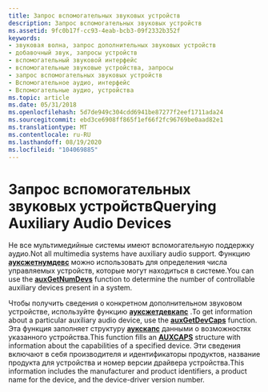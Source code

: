 ```yaml
---
title: Запрос вспомогательных звуковых устройств
description: Запрос вспомогательных звуковых устройств
ms.assetid: 9fc0b17f-cc93-4eab-bcb3-09f2332b352f
keywords:
- звуковая волна, запрос дополнительных звуковых устройств
- добавочный звук, запросы устройств
- вспомогательный звуковой интерфейс
- вспомогательные звуковые устройства, запросы
- запрос вспомогательных звуковых устройств
- Вспомогательное аудио, интерфейс
- Вспомогательные аудио, устройства
ms.topic: article
ms.date: 05/31/2018
ms.openlocfilehash: 5d7de949c304cdd6941be87277f2eef1711ada24
ms.sourcegitcommit: ebd3ce6908ff865f1ef66f2fc96769be0aad82e1
ms.translationtype: MT
ms.contentlocale: ru-RU
ms.lasthandoff: 08/19/2020
ms.locfileid: "104069885"
---
```

# <a name="querying-auxiliary-audio-devices"></a><span data-ttu-id="8b423-110">Запрос вспомогательных звуковых устройств</span><span class="sxs-lookup"><span data-stu-id="8b423-110">Querying Auxiliary Audio Devices</span></span>

<span data-ttu-id="8b423-111">Не все мультимедийные системы имеют вспомогательную поддержку аудио.</span><span class="sxs-lookup"><span data-stu-id="8b423-111">Not all multimedia systems have auxiliary audio support.</span></span> <span data-ttu-id="8b423-112">Функцию [**ауксжетнумдевс**](/windows/win32/api/mmeapi/nf-mmeapi-auxgetnumdevs) можно использовать для определения числа управляемых устройств, которые могут находиться в системе.</span><span class="sxs-lookup"><span data-stu-id="8b423-112">You can use the [**auxGetNumDevs**](/windows/win32/api/mmeapi/nf-mmeapi-auxgetnumdevs) function to determine the number of controllable auxiliary devices present in a system.</span></span>

<span data-ttu-id="8b423-113">Чтобы получить сведения о конкретном дополнительном звуковом устройстве, используйте функцию [**ауксжетдевкапс**](/windows/win32/api/mmeapi/nf-mmeapi-auxgetdevcaps) .</span><span class="sxs-lookup"><span data-stu-id="8b423-113">To get information about a particular auxiliary audio device, use the [**auxGetDevCaps**](/windows/win32/api/mmeapi/nf-mmeapi-auxgetdevcaps) function.</span></span> <span data-ttu-id="8b423-114">Эта функция заполняет структуру [**аукскапс**](/windows/win32/api/mmeapi/ns-mmeapi-auxcaps) данными о возможностях указанного устройства.</span><span class="sxs-lookup"><span data-stu-id="8b423-114">This function fills an [**AUXCAPS**](/windows/win32/api/mmeapi/ns-mmeapi-auxcaps) structure with information about the capabilities of a specified device.</span></span> <span data-ttu-id="8b423-115">Эти сведения включают в себя производителя и идентификаторы продуктов, название продукта для устройства и номер версии драйвера устройства.</span><span class="sxs-lookup"><span data-stu-id="8b423-115">This information includes the manufacturer and product identifiers, a product name for the device, and the device-driver version number.</span></span>

 

 